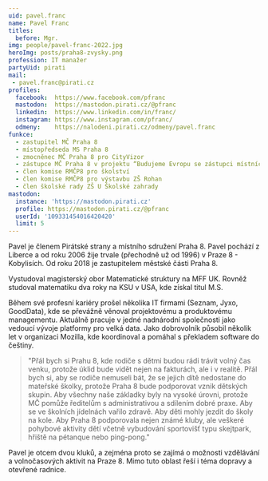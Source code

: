 ```yaml
---
uid: pavel.franc
name: Pavel Franc
titles:
  before: Mgr.
img: people/pavel-franc-2022.jpg
heroImg: posts/praha8-zvysky.png
profession: IT manažer
partyUid: pirati
mail:
 - pavel.franc@pirati.cz
profiles:
  facebook:  https://www.facebook.com/pfranc
  mastodon:  https://mastodon.pirati.cz/@pfranc
  linkedin:  https://www.linkedin.com/in/franc/
  instagram: https://www.instagram.com/pfranc/
  odmeny:    https://nalodeni.pirati.cz/odmeny/pavel.franc
funkce:
  - zastupitel MČ Praha 8
  - místopředseda MS Praha 8
  - zmocněnec MČ Praha 8 pro CityVizor
  - zástupce MČ Praha 8 v projektu “Budujeme Evropu se zástupci místních samospráv”
  - člen komise RMČP8 pro školství
  - člen komise RMČP8 pro výstavbu ZŠ Rohan
  - člen školské rady ZŠ U Školské zahrady
mastodon:
  instance: 'https://mastodon.pirati.cz'
  profile: https://mastodon.pirati.cz/@pfranc
  userId: '109331454016420420'
  limit: 5
---
```


Pavel je členem Pirátské strany a místního sdružení Praha 8. Pavel pochází z Liberce a od roku 2006 žije trvale (přechodně už od 1996) v Praze 8 - Kobylisích. Od roku 2018 je zastupitelem městské části Praha 8.

Vystudoval magisterský obor Matematické struktury na MFF UK. Rovněž studoval matematiku dva roky na KSU v USA, kde získal titul M.S.

Během své profesní kariéry prošel několika IT firmami (Seznam, Jyxo, GoodData), kde se převážně věnoval projektovému a produktovému managementu. Aktuálně pracuje v jedné nadnárodní společnosti jako vedoucí vývoje platformy pro velká data. Jako dobrovolník působil několik let v organizaci Mozilla, kde koordinoval a pomáhal s překladem software do češtiny.

>"Přál bych si Prahu 8, kde rodiče s dětmi budou rádi trávit volný čas venku, protože úklid bude vidět nejen na fakturách, ale i v realitě. Přál bych si, aby se rodiče nemuseli bát, že se jejich dítě nedostane do mateřské školky, protože Praha 8 bude podporovat vznik dětských skupin. Aby všechny naše základky byly na vysoké úrovni, protože MČ pomůže ředitelům s administrativou a sdílením dobré praxe. Aby se ve školních jídelnách vařilo zdravě. Aby děti mohly jezdit do školy na kole. Aby Praha 8 podporovala nejen známé kluby, ale veškeré pohybové aktivity dětí včetně vybudování sportovišť typu skejtpark, hřiště na pétanque nebo ping-pong."

Pavel je otcem dvou kluků, a zejména proto se zajímá o možnosti vzdělávání a volnočasových aktivit na Praze 8. Mimo tuto oblast řeší i téma dopravy a otevřené radnice.

